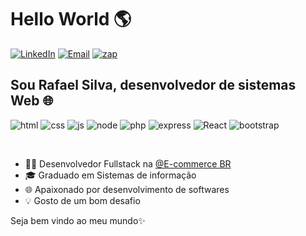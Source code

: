 # Hello World 🌎
[![LinkedIn](https://img.shields.io/badge/-LinkedIn-FF9800?style=flat-square&amp;logo=Linkedin&amp;logoColor=white&amp)](https://www.linkedin.com/in/rafael-silva-53474720b/)
[![Email](https://img.shields.io/badge/Gmail-FF9800?style=flat-square&amp;&logo=gmail&logoColor=white)](mailto:rafaelkaperski@gmail.com)
[![zap](https://img.shields.io/badge/WhatsApp-FF9800?style=flat-square&amp;&logo=whatsapp&logoColor=white)](https://api.whatsapp.com/send?phone=5511983743416)

## Sou Rafael Silva, desenvolvedor de sistemas Web 🌐

![html](https://img.shields.io/badge/HTML5-FF9800?style=for-the-badge&logo=html5&logoColor=white)
![css](https://img.shields.io/badge/CSS3-FF9800?style=for-the-badge&logo=css3&logoColor=white)
![js](https://img.shields.io/badge/JavaScript-FF9800?style=for-the-badge&logo=javascript&logoColor=white)
![node](https://img.shields.io/badge/Node.js-FF9800?style=for-the-badge&logo=node.js&logoColor=white)
![php](https://img.shields.io/badge/PHP-FF9800?style=for-the-badge&logo=php&logoColor=white)
![express](https://img.shields.io/badge/Express.js-FF9800?style=for-the-badge)
![React](https://img.shields.io/badge/React-FF9800?style=for-the-badge&logo=react&logoColor=white)
![bootstrap](https://img.shields.io/badge/Bootstrap-FF9800?style=for-the-badge&logo=bootstrap&logoColor=white)

</br>

* 👩‍💻 Desenvolvedor Fullstack na [@E-commerce BR](https://www.ecommercebrasil.com.br/)
* 🎓 Graduado em Sistemas de informação
* 🌐 Apaixonado por desenvolvimento de softwares
* 💡 Gosto de um bom desafio

Seja bem vindo ao meu mundo✨
